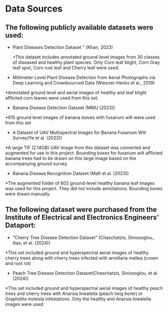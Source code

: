 # Data Sources

## The following publicly available datasets were used:

*	Plant Diseases Detection Dataset “ (Khan, 2023)

    +This dataset includes annotated ground-level images from 30 classes of diseased and healthy plant species. Only Corn leaf blight, Corn Gray leaf spot, Corn rust leaf and Cherry leaf were used.

*	Millimeter-Level Plant Disease Detection from Aerial Photographs via Deep Learning and Crowdsourced Data (Wiesner-Hanks et al., 2019) 

  *Annotated ground level and aerial images of healthy and leaf blight afflicted corn leaves were used from this set. 

*	Banana Disease Detection Dataset (MMU (2023))

  *615 ground level images of banana leaves with fusarium wilt were used from this set

*	A Dataset of UAV Multispectral Images for Banana Fusarium Wilt Survey(Ye et al. (2022))

  *A large TIF (2.14GB) UAV image from this dataset was converted and augmented for use in this project. Bounding boxes for fusarium wilt afflicted banana trees had to be drawn on this large image based on the accompanying ground survey.

*	Banana Disease Recognition Dataset (Mafi et al. (2023))

  *The augmented folder of 602 ground-level healthy banana leaf images was used for this project. They did not include annotations. Bounding boxes were drawn manually. 

## The following dataset were purchased from the Institute of Electrical and Electronics Engineers’ Dataport:

*	“Cherry Tree Disease Detection Dataset” (Chaschatzis, Siniosoglou,. Ilias, et al. (2024))

  *This set included ground and hyperspectral aerial images of healthy cherry trees along with cherry trees infected with armillaria mellea (crown and root rot)

*	Peach Tree Disease Detection Dataset(Chaschatzis, Siniosoglou, et al. (2024))

  *This set included ground and hyperspectral aerial images of healthy peach trees and cherry trees with Anarsia lineatella (peach twig borer) or Grapholita molesta infestations. Only the healthy and Anarsia lineatella images were used. 
